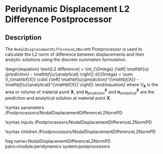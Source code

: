 # Peridynamic Displacement L2 Difference Postprocessor

## Description

The `NodalDisplacementDifferenceL2NormPD` Postprocessor is used to calculate the L2 norm of difference between displacements and their analytic solutions using the discrete summation formulation.

\begin{equation}
  \text{L2 difference} = \int_{\Omega} {\left| \mathbf{u}_{prediction} - \mathbf{u}_{analytical} \right|} d{\Omega} = \sum V_{\mathbf{X}} \cdot {\left| \mathbf{u}_{prediction}^{\mathbf{X}} - \mathbf{u}_{analytical}^{\mathbf{X}} \right|}
\end{equation}
where $V_{\mathbf{X}}$ is the area or volume of material point $\mathbf{X}$, and $\mathbf{u}_{prediction}^{\mathbf{X}}$ and $\mathbf{u}_{analytical}^{\mathbf{X}}$ are the prediction and analytical solution at material point $\mathbf{X}$.

!syntax parameters /Postprocessors/NodalDisplacementDifferenceL2NormPD

!syntax inputs /Postprocessors/NodalDisplacementDifferenceL2NormPD

!syntax children /Postprocessors/NodalDisplacementDifferenceL2NormPD

!tag name=NodalDisplacementDifferenceL2NormPD pairs=module:peridynamics system:postprocessors
